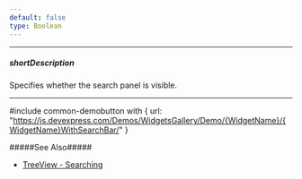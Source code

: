 ```yaml
---
default: false
type: Boolean
---
```

---
##### shortDescription
Specifies whether the search panel is visible.

---
#include common-demobutton with {
    url: "https://js.devexpress.com/Demos/WidgetsGallery/Demo/{WidgetName}/{WidgetName}WithSearchBar/"
}

#####See Also#####
- [TreeView - Searching](/concepts/05%20Widgets/TreeView/15%20Search%20Nodes.md '/Documentation/Guide/Widgets/TreeView/Search_Nodes/')